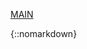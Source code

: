 [MAIN](/README.md)

{::nomarkdown}

<html>
  <head>
    <!--Load the AJAX API-->
    <script type="text/javascript" src="https://www.gstatic.com/charts/loader.js"></script>
    <script type="text/javascript">

      // Load the Visualization API and the corechart package.
      google.charts.load('current', {'packages':['corechart']});

      // Set a callback to run when the Google Visualization API is loaded.
      google.charts.setOnLoadCallback(drawChart);

      // Callback that creates and populates a data table,
      // instantiates the pie chart, passes in the data and
      // draws it.
      function drawChart() {

        // Create the data table.
        var data = new google.visualization.DataTable();
        data.addColumn('string', 'Topping');
        data.addColumn('number', 'Slices');
        data.addRows([
          ['IE6', 15],
          ['IE7', 20],
          ['IE8', 65]
        ]);

        // Set chart options
        var options = {'title':'How Many IE web users',
                       'width':400,
                       'height':300};

        // Instantiate and draw our chart, passing in some options.
        var chart = new google.visualization.PieChart(document.getElementById('chart_div'));
        chart.draw(data, options);
      }
    </script>
  </head>

  <body>
    <!--Div that will hold the pie chart-->
    <div id="chart_div"></div>
  </body>
</html>

{:/}

